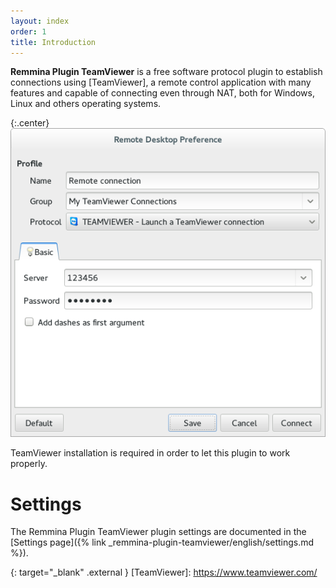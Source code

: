 ```yaml
---
layout: index
order: 1
title: Introduction
---
```

**Remmina Plugin TeamViewer** is a free software protocol plugin to establish
connections using [TeamViewer], a remote control application with many features
and capable of connecting even through NAT, both for Windows, Linux and others
operating systems.

{:.center}
![General Settings](/resources/remmina-plugin-teamviewer/archive/latest/english/general.png)

TeamViewer installation is required in order to let this plugin to work properly.

# Settings

The Remmina Plugin TeamViewer plugin settings are documented in the
[Settings page]({% link _remmina-plugin-teamviewer/english/settings.md %}).

{: target="_blank" .external }
[TeamViewer]: https://www.teamviewer.com/